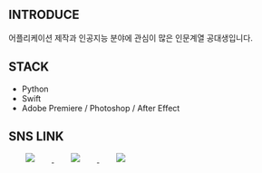 ## INTRODUCE

어플리케이션 제작과 인공지능 분야에 관심이 많은 인문계열 공대생입니다.

## STACK

- Python
- Swift
- Adobe Premiere / Photoshop / After Effect

## SNS LINK

<a href="https://dongwookang.myportfolio.com/work">
    <img 
        src="http://img.shields.io/badge/-Portfolio-0082FC?style=for-the-badge&link=https://dongwookang.myportfolio.com/work"
        style="height : auto; margin-left : 30px; margin-right : 30px;"/>
</a>
<a href="https://dongwooblog.tistory.com/">
    <img 
        src="http://img.shields.io/badge/-StudyBlog-88CE02?style=for-the-badge&link=https://dongwooblog.tistory.com/"
        style="height : auto; margin-left : 30px; margin-right : 30px;"/>
</a>
    
<a href="https://www.instagram.com/ddongwookang/">
    <img 
        src="http://img.shields.io/badge/-Instagram-white?style=for-the-badge&link=https://www.instagram.com/ddongwookang/"
        style="height : auto; margin-left : 30px; margin-right : 30px;"/>
</a>

